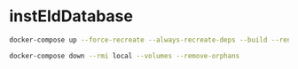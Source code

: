 # instEldDatabase

```bash
docker-compose up --force-recreate --always-recreate-deps --build --renew-anon-volumes --remove-orphans --detach

docker-compose down --rmi local --volumes --remove-orphans
```
